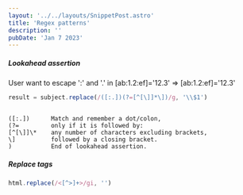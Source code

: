 ```yaml
---
layout: '../../layouts/SnippetPost.astro'
title: 'Regex patterns'
description: ''
pubDate: 'Jan 7 2023'
---
```


##### Lookahead assertion

User want to escape ':' and '.' in
[ab:1.2:ef]='12.3' => [ab\:1\.2\:ef]='12.3'

```javascript
result = subject.replace(/([:.])(?=[^[\]]*\])/g, '\\$1')
```

```text

([:.])      Match and remember a dot/colon,
(?=         only if it is followed by:
[^[\]]\*    any number of characters excluding brackets,
\]          followed by a closing bracket.
)           End of lookahead assertion.
```

##### Replace tags

```javascript
html.replace(/<[^>]+>/gi, '')
```
